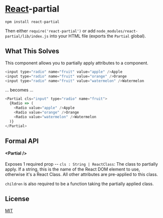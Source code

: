# [React](http://facebook.github.io/react/)-partial

```
npm install react-partial
```

Then either `require('react-partial')` or add `node_modules/react-partial/lib/index.js` into your HTML file (exports the `Partial` global).

## What This Solves

This component allows you to partially apply attributes to a component.

```js
<input type="radio" name="fruit" value="apple" />Apple
<input type="radio" name="fruit" value="orange" />Orange
<input type="radio" name="fruit" value="watermelon" />Watermelon
```

... becomes ...

```js
<Partial cls="input" type="radio" name="fruit">
  {Radio => (
    <Radio value="apple" />Apple
    <Radio value="orange" />Orange
    <Radio value="watermelon" />Watermelon
  )}
</Partial>
```

## Formal API

#### &lt;Partial />

Exposes 1 required prop -- `cls : String | ReactClass`: The class to partially
apply. If a string, this is the name of the React DOM element to use, otherwise it's a React Class. All other attributes are pre-applied to this class.

`children` is also required to be a function taking the partially applied
class.

## License

[MIT](./LICENSE)
